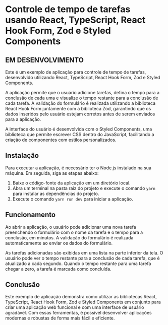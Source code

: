 # Controle de tempo de tarefas usando React, TypeScript, React Hook Form, Zod e Styled Components

## EM DESENVOLVIMENTO

Este é um exemplo de aplicação para controle de tempo de tarefas, desenvolvido utilizando React, TypeScript, React Hook Form, Zod e Styled Components.

A aplicação permite que o usuário adicione tarefas, defina o tempo para a conclusão de cada uma e visualize o tempo restante para a conclusão de cada tarefa. A validação do formulário é realizada utilizando a biblioteca React Hook Form juntamente com a biblioteca Zod, garantindo que os dados inseridos pelo usuário estejam corretos antes de serem enviados para a aplicação.

A interface do usuário é desenvolvida com o Styled Components, uma biblioteca que permite escrever CSS dentro do JavaScript, facilitando a criação de componentes com estilos personalizados.

## Instalação

Para executar a aplicação, é necessário ter o Node.js instalado na sua máquina. Em seguida, siga as etapas abaixo:

1. Baixe o código-fonte da aplicação em um diretório local.
2. Abra um terminal na pasta raiz do projeto e execute o comando `yarn` para instalar as dependências do projeto.
3. Execute o comando `yarn run dev` para iniciar a aplicação.

## Funcionamento

Ao abrir a aplicação, o usuário pode adicionar uma nova tarefa preenchendo o formulário com o nome da tarefa e o tempo para a conclusão, em minutos. A validação do formulário é realizada automaticamente ao enviar os dados do formulário.

As tarefas adicionadas são exibidas em uma lista na parte inferior da tela. O usuário pode ver o tempo restante para a conclusão de cada tarefa, que é atualizado a cada segundo. Quando o tempo restante para uma tarefa chegar a zero, a tarefa é marcada como concluída.


## Conclusão

Este exemplo de aplicação demonstra como utilizar as bibliotecas React, TypeScript, React Hook Form, Zod e Styled Components em conjunto para criar uma aplicação web funcional e com uma interface de usuário agradável. Com essas ferramentas, é possível desenvolver aplicações modernas e robustas de forma mais fácil e eficiente.
